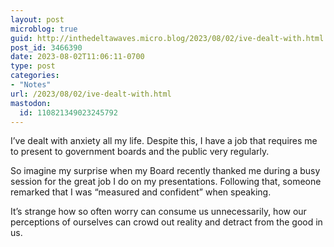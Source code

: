 ```yaml
---
layout: post
microblog: true
guid: http://inthedeltawaves.micro.blog/2023/08/02/ive-dealt-with.html
post_id: 3466390
date: 2023-08-02T11:06:11-0700
type: post
categories:
- "Notes"
url: /2023/08/02/ive-dealt-with.html
mastodon:
  id: 110821349023245792
---
```

I’ve dealt with anxiety all my life. Despite this, I have a job that requires me to present to government boards and the public very regularly. 

So imagine my surprise when my Board recently thanked me during a busy session for the great job I do on my presentations. Following that, someone remarked that I was “measured and confident” when speaking.

It’s strange how so often worry can consume us unnecessarily, how our perceptions of ourselves can crowd out reality and detract from the good in us. 
